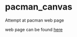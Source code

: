 # pacman_canvas
Attempt at pacman web page

web page can be found <a href="https://dereky1.github.io/pacman_canvas/index.html"> here </a>